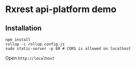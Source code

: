 Rxrest api-platform demo
========================

## Installation

```
npm install
rollup -c rollup.config.js
sudo static-server -p 80 # CORS is allowed on localhost
```

Open `http://localhost`
